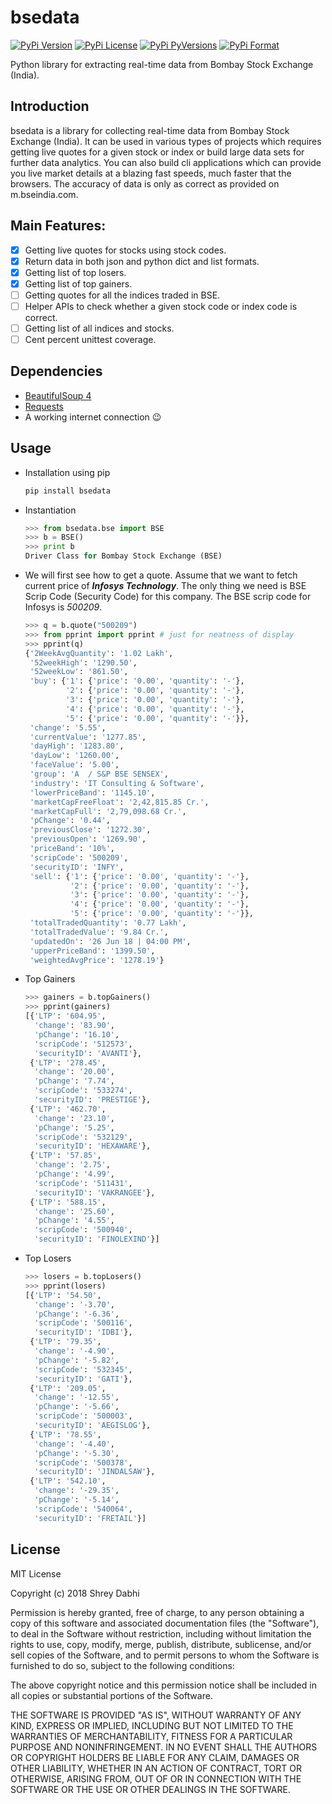 # bsedata

[![PyPi Version](https://img.shields.io/pypi/v/bsedata.svg)](https://pypi.org/project/bsedata/)
[![PyPi License](https://img.shields.io/pypi/l/bsedata.svg)](https://pypi.org/project/bsedata/)
[![PyPi PyVersions](https://img.shields.io/pypi/pyversions/bsedata.svg)](https://pypi.org/project/bsedata/)
[![PyPi Format](https://img.shields.io/pypi/format/bsedata.svg)](https://pypi.org/project/bsedata/)

Python library for extracting real-time data from Bombay Stock Exchange (India).

## Introduction

bsedata is a library for collecting real-time data from Bombay Stock Exchange (India). It can be used in various types of projects which requires getting live quotes for a given stock or index or build large data sets for further data analytics. You can also build cli applications which can provide you live market details at a blazing fast speeds, much faster that the browsers. The accuracy of data is only as correct as provided on m.bseindia.com.

## Main Features:

- [x] Getting live quotes for stocks using stock codes.
- [x] Return data in both json and python dict and list formats.
- [x] Getting list of top losers.
- [x] Getting list of top gainers.
- [ ] Getting quotes for all the indices traded in BSE.
- [ ] Helper APIs to check whether a given stock code or index code is correct.
- [ ] Getting list of all indices and stocks.
- [ ] Cent percent unittest coverage.

## Dependencies

 * [BeautifulSoup 4](https://www.crummy.com/software/BeautifulSoup/bs4/doc/)
 * [Requests](http://docs.python-requests.org/en/master/)
 * A working internet connection :wink:

## Usage

 * Installation using pip
    ```bash
    pip install bsedata
    ```
 * Instantiation
    ```python
    >>> from bsedata.bse import BSE
    >>> b = BSE()
    >>> print b
    Driver Class for Bombay Stock Exchange (BSE)
    ```
 * We will first see how to get a quote. Assume that we want to fetch current price of _**Infosys Technology**_. The only thing we need is BSE Scrip Code (Security Code) for this company. The BSE scrip code for Infosys is _500209_.
    ```python
    >>> q = b.quote("500209")
    >>> from pprint import pprint # just for neatness of display
    >>> pprint(q)
    {'2WeekAvgQuantity': '1.02 Lakh',
     '52weekHigh': '1290.50',
     '52weekLow': '861.50',
     'buy': {'1': {'price': '0.00', 'quantity': '-'},
             '2': {'price': '0.00', 'quantity': '-'},
             '3': {'price': '0.00', 'quantity': '-'},
             '4': {'price': '0.00', 'quantity': '-'},
             '5': {'price': '0.00', 'quantity': '-'}},
     'change': '5.55',
     'currentValue': '1277.85',
     'dayHigh': '1283.80',
     'dayLow': '1260.00',
     'faceValue': '5.00',
     'group': 'A  / S&P BSE SENSEX',
     'industry': 'IT Consulting & Software',
     'lowerPriceBand': '1145.10',
     'marketCapFreeFloat': '2,42,815.85 Cr.',
     'marketCapFull': '2,79,098.68 Cr.',
     'pChange': '0.44',
     'previousClose': '1272.30',
     'previousOpen': '1269.90',
     'priceBand': '10%',
     'scripCode': '500209',
     'securityID': 'INFY',
     'sell': {'1': {'price': '0.00', 'quantity': '-'},
              '2': {'price': '0.00', 'quantity': '-'},
              '3': {'price': '0.00', 'quantity': '-'},
              '4': {'price': '0.00', 'quantity': '-'},
              '5': {'price': '0.00', 'quantity': '-'}},
     'totalTradedQuantity': '0.77 Lakh',
     'totalTradedValue': '9.84 Cr.',
     'updatedOn': '26 Jun 18 | 04:00 PM',
     'upperPriceBand': '1399.50',
     'weightedAvgPrice': '1278.19'}
    ```
 * Top Gainers
    ```python
    >>> gainers = b.topGainers()
    >>> pprint(gainers)
    [{'LTP': '604.95',
      'change': '83.90',
      'pChange': '16.10',
      'scripCode': '512573',
      'securityID': 'AVANTI'},
     {'LTP': '278.45',
      'change': '20.00',
      'pChange': '7.74',
      'scripCode': '533274',
      'securityID': 'PRESTIGE'},
     {'LTP': '462.70',
      'change': '23.10',
      'pChange': '5.25',
      'scripCode': '532129',
      'securityID': 'HEXAWARE'},
     {'LTP': '57.85',
      'change': '2.75',
      'pChange': '4.99',
      'scripCode': '511431',
      'securityID': 'VAKRANGEE'},
     {'LTP': '588.15',
      'change': '25.60',
      'pChange': '4.55',
      'scripCode': '500940',
      'securityID': 'FINOLEXIND'}]
    ```
 * Top Losers
    ```python
    >>> losers = b.topLosers()
    >>> pprint(losers)
    [{'LTP': '54.50',
      'change': '-3.70',
      'pChange': '-6.36',
      'scripCode': '500116',
      'securityID': 'IDBI'},
     {'LTP': '79.35',
      'change': '-4.90',
      'pChange': '-5.82',
      'scripCode': '532345',
      'securityID': 'GATI'},
     {'LTP': '209.05',
      'change': '-12.55',
      'pChange': '-5.66',
      'scripCode': '500003',
      'securityID': 'AEGISLOG'},
     {'LTP': '78.55',
      'change': '-4.40',
      'pChange': '-5.30',
      'scripCode': '500378',
      'securityID': 'JINDALSAW'},
     {'LTP': '542.10',
      'change': '-29.35',
      'pChange': '-5.14',
      'scripCode': '540064',
      'securityID': 'FRETAIL'}]
    ```

## License

MIT License

Copyright (c) 2018 Shrey Dabhi

Permission is hereby granted, free of charge, to any person obtaining a copy
of this software and associated documentation files (the "Software"), to deal
in the Software without restriction, including without limitation the rights
to use, copy, modify, merge, publish, distribute, sublicense, and/or sell
copies of the Software, and to permit persons to whom the Software is
furnished to do so, subject to the following conditions:

The above copyright notice and this permission notice shall be included in all
copies or substantial portions of the Software.

THE SOFTWARE IS PROVIDED "AS IS", WITHOUT WARRANTY OF ANY KIND, EXPRESS OR
IMPLIED, INCLUDING BUT NOT LIMITED TO THE WARRANTIES OF MERCHANTABILITY,
FITNESS FOR A PARTICULAR PURPOSE AND NONINFRINGEMENT. IN NO EVENT SHALL THE
AUTHORS OR COPYRIGHT HOLDERS BE LIABLE FOR ANY CLAIM, DAMAGES OR OTHER
LIABILITY, WHETHER IN AN ACTION OF CONTRACT, TORT OR OTHERWISE, ARISING FROM,
OUT OF OR IN CONNECTION WITH THE SOFTWARE OR THE USE OR OTHER DEALINGS IN THE
SOFTWARE.
